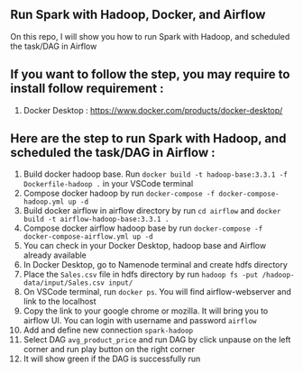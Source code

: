 ## Run Spark with Hadoop, Docker, and Airflow
On this repo, I will show you how to run Spark with Hadoop, and scheduled the task/DAG in Airflow

## If you want to follow the step, you may require to install follow requirement :
1. Docker Desktop : https://www.docker.com/products/docker-desktop/

## Here are the step to run Spark with Hadoop, and scheduled the task/DAG in Airflow : 
1. Build docker hadoop base. Run `docker build -t hadoop-base:3.3.1 -f Dockerfile-hadoop .` in your VSCode terminal
2. Compose docker hadoop by run `docker-compose -f docker-compose-hadoop.yml up -d`
3. Build docker airflow in airflow directory by run `cd airflow` and `docker build -t airflow-hadoop-base:3.3.1 .`
4. Compose docker airflow hadoop base by run `docker-compose -f docker-compose-airflow.yml up -d`
5. You can check in your Docker Desktop, hadoop base and Airflow already available
6. In Docker Desktop, go to Namenode terminal and create hdfs directory
7. Place the `Sales.csv` file in hdfs directory by run `hadoop fs -put /hadoop-data/input/Sales.csv input/`
8. On VSCode terminal, run `docker ps`. You will find airflow-webserver and link to the localhost
9. Copy the link to your google chrome or mozilla. It will bring you to airflow UI. You can login with username and password `airflow`
10. Add and define new connection `spark-hadoop`
11. Select DAG `avg_product_price` and run DAG by click unpause on the left corner and run play button on the right corner
12. It will show green if the DAG is successfully run 
